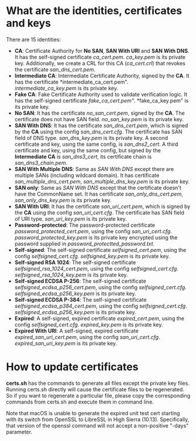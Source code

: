 # What are the identities, certificates and keys
There are 15 identities:
- **CA**: Certificate Authority for **No SAN**, **SAN With URI** and **SAN With
  DNS**. It has the self-signed certificate *ca_cert.pem*. *ca_key.pem* is its
  private key. Additionally, we create a CRL for this CA (*ca_cert.crl*) that
  revokes the certificate *san_dns_cert.pem*.
- **Intermediate CA**: Intermediate Certificate Authority, signed by the **CA**.
  It has the certificate *intermediate_ca_cert.pem". *intermediate_ca_key.pem*
  is its private key.
- **Fake CA**: Fake Certificate Authority used to validate verification logic.
  It has the self-signed certificate *fake_ca_cert.pem"*. *fake_ca_key.pem" is
  its private key.
- **No SAN**: It has the certificate *no_san_cert.pem*, signed by the **CA**.
  The certificate does not have SAN field. *no_san_key.pem* is its private key.
- **SAN With DNS**: It has the certificate *san_dns_cert.pem*, which is signed
  by the **CA** using the config *san_dns_cert.cfg*. The certificate has SAN
  field of DNS type. *san_dns_key.pem* is its private key. A second certificate
  and key, using the same config, is *san_dns2_cert*. A third certificate and key,
  using the same config, but signed by the **Intermediate CA** is *san_dns3_cert*,
  its certificate chain is *san_dns3_chain.pem*.
- **SAN With Multiple DNS**: Same as *SAN With DNS* except there are multiple
  SANs (including wildcard domain). It has certificate *san_multiple_dns_cert.pem*,
  *san_multiple_dns_key.pem* is its private key.
- **SAN only**: Same as *SAN With DNS* except that the certificate doesn't have the
  CommonName set. It has certificate *san_only_dns_cert.pem*, *san_only_dns_key.pem*
  is its private key.
- **SAN With URI**: It has the certificate *san_uri_cert.pem*, which is signed
  by the **CA** using the config *san_uri_cert.cfg*. The certificate has SAN
  field of URI type. *san_uri_key.pem* is its private key.
- **Password-protected**: The password-protected certificate *password_protected_cert.pem*,
  using the config *san_uri_cert.cfg*. *password_protected_key.pem* is
  its private key encrypted using the password supplied in *password_protectted_password.txt*.
- **Self-signed**: The self-signed certificate *selfsigned_cert.pem*, using the
  config *selfsigned_cert.cfg*. *selfsigned_key.pem* is its private key.
- **Self-signed RSA 1024**: The self-signed certificate *selfsigned_rsa_1024_cert.pem*,
  using the config *selfsigned_cert.cfg*. *selfsigned_rsa_1024_key.pem* is
  its private key.
- **Self-signed ECDSA P-256**: The self-signed certificate *selfsigned_ecdsa_p256_cert.pem*,
  using the config *selfsigned_cert.cfg*. *selfsigned_ecdsa_p256_key.pem* is
  its private key.
- **Self-signed ECDSA P-384**: The self-signed certificate *selfsigned_ecdsa_p384_cert.pem*,
  using the config *selfsigned_cert.cfg*. *selfsigned_ecdsa_p256_key.pem* is
  its private key.
- **Expired**: A self-signed, expired certificate *expired_cert.pem*,
  using the config *selfsigned_cert.cfg*. *expired_key.pem* is its private
  key.
- **Expired With URI**: A self-signed, expired certificate *expired_san_uri_cert.pem*,
  using the config *san_uri_cert.cfg*. *expired_san_uri_key.pem* is its private
  key.

# How to update certificates
**certs.sh** has the commands to generate all files except the private key
files. Running certs.sh directly will cause the certificate files to be
regenerated. So if you want to regenerate a particular file, please copy the
corresponding commands from certs.sh and execute them in command line.

Note that macOS is unable to generate the expired unit test cert starting
with its switch from OpenSSL to LibreSSL in High Sierra (10.13). Specifically,
that version of the openssl command will not accept a non-positive "-days"
parameter.
